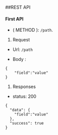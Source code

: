 ##REST API

#### First API
* ( METHOD ): `/path`.

1. Request
* Url:  `/path`

* Body :
```
{
	"field":"value"
}
```

1. Responses

* status: 200

```
{
  "data": {
    "field":"value"
  },
  "success": true
}
```